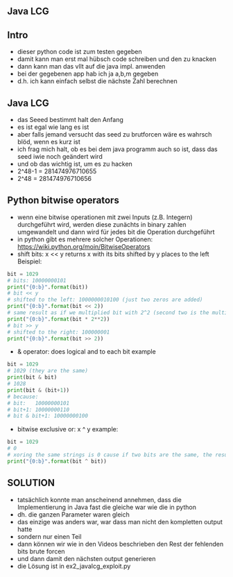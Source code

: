 ## Java LCG

## Intro 
* dieser python code ist zum testen gegeben 
* damit kann man erst mal hübsch code schreiben und den zu knacken 
* dann kann man das vllt auf die java impl. anwenden 
* bei der gegebenen app hab ich ja a,b,m gegeben 
* d.h. ich kann einfach selbst die nächste Zahl berechnen

## Java LCG
* das Seeed bestimmt halt den Anfang 
* es ist egal wie lang es ist
* aber falls jemand versucht das seed zu brutforcen wäre es wahrsch blöd, wenn es kurz ist 
* ich frag mich halt, ob es bei dem java programm auch so ist, dass das seed iwie noch geändert wird
* und ob das wichtig ist, um es zu hacken 
* 2^48-1 = 281474976710655
* 2^48 = 281474976710656


## Python bitwise operators 
* wenn eine bitwise operationen mit zwei Inputs (z.B. Integern) durchgeführt wird, 
werden diese zunächts in binary zahlen umgewandelt und dann wird für jedes bit die Operation durchgeführt
* in python gibt es mehrere solcher Operationen: https://wiki.python.org/moin/BitwiseOperators
* shift bits: x << y returns x with its bits shifted by y places to the left 
Beispiel: 
```python
bit = 1029 
# bits: 10000000101
print("{0:b}".format(bit))
# bit << y
# shifted to the left: 1000000010100 (just two zeros are added)
print("{0:b}".format(bit << 2))
# same result as if we multiplied bit with 2^2 (second two is the multiplier y)
print("{0:b}".format(bit * 2**2))
# bit >> y
# shifted to the right: 100000001
print("{0:b}".format(bit >> 2))
`````
* & operator: does logical and to each bit
example
```python
bit = 1029 
# 1029 (they are the same)
print(bit & bit)
# 1028 
print(bit & (bit+1))
# because: 
# bit:   10000000101
# bit+1: 10000000110
# bit & bit+1: 10000000100
```
* bitwise exclusive or: x ^ y 
example: 
```python
bit = 1029 
# 0 
# xoring the same strings is 0 cause if two bits are the same, the result is 0 
print("{0:b}".format(bit ^ bit))
```

## SOLUTION
* tatsächlich konnte man anscheinend annehmen, dass die Implementierung in Java fast die gleiche war wie die in python 
* dh. die ganzen Parameter waren gleich
* das einzige was anders war, war dass man nicht den kompletten output hatte
* sondern nur einen Teil 
* dann können wir wie in den Videos beschrieben den Rest der fehlenden bits brute forcen 
* und dann damit den nächsten output generieren 
* die Lösung ist in ex2_javalcg_exploit.py 









